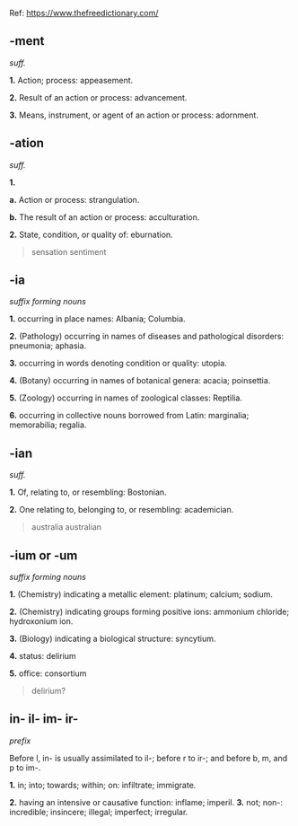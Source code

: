 Ref: https://www.thefreedictionary.com/

## -ment

_suff._

**1.** Action;  process:  appeasement.

**2.** Result  of  an  action  or  process:  advancement.

**3.** Means,  instrument,  or  agent  of  an  action  or  process:  adornment.


## -ation

_suff._

**1.**

**a.** Action  or  process:  strangulation.

**b.** The  result  of  an  action  or  process:  acculturation.

**2.** State,  condition,  or  quality  of:  eburnation.

> sensation 
> sentiment

## -ia

_suffix  forming  nouns_

**1.** occurring  in  place  names:  Albania;  Columbia.

**2.** (Pathology)  occurring  in  names  of  diseases  and  pathological  disorders:  pneumonia;  aphasia.

**3.** occurring  in  words  denoting  condition  or  quality:  utopia.

**4.** (Botany)  occurring  in  names  of  botanical  genera:  acacia;  poinsettia.

**5.** (Zoology)  occurring  in  names  of  zoological  classes:  Reptilia.

**6.** occurring  in  collective  nouns  borrowed  from  Latin:  marginalia;  memorabilia;  regalia.

## -ian

_suff._

**1.** Of,  relating  to,  or  resembling:  Bostonian.

**2.** One  relating  to,  belonging  to,  or  resembling:  academician.

> australia
> australian


## -ium  or -um


_suffix  forming  nouns_

**1.** (Chemistry)  indicating  a  metallic  element:  platinum;  calcium; sodium.

**2.** (Chemistry)  indicating  groups  forming  positive  ions:  ammonium  chloride;  hydroxonium  ion.

**3.** (Biology)  indicating  a  biological  structure:  syncytium.

**4.** status:  delirium

**5.** office:  consortium

> delirium? 


## in- il- im- ir-

_prefix_

Before  l,  in-  is  usually  assimilated  to  il-;  before  r  to  ir-;  and  before  b,  m,  and  p  to  im-.

**1.** in;  into;  towards;  within;  on:  infiltrate;  immigrate.

**2.** having  an  intensive  or  causative  function:  inflame;  imperil.
**3.** not;  non-:  incredible; insincere; illegal; imperfect; irregular.
<!--stackedit_data:
eyJoaXN0b3J5IjpbMTk1MjY5NTc0OCw4NjAxNTQ4MDUsLTIwMz
czMDM3ODMsLTExMDExMTk0MDhdfQ==
-->